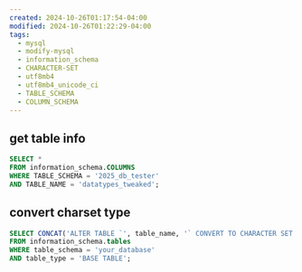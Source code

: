 ```yaml
---
created: 2024-10-26T01:17:54-04:00
modified: 2024-10-26T01:22:29-04:00
tags:
  - mysql
  - modify-mysql
  - information_schema
  - CHARACTER-SET
  - utf8mb4
  - utf8mb4_unicode_ci
  - TABLE_SCHEMA
  - COLUMN_SCHEMA
---
```


## get table info

```sql
SELECT *
FROM information_schema.COLUMNS
WHERE TABLE_SCHEMA = '2025_db_tester'
AND TABLE_NAME = 'datatypes_tweaked';
```

## convert charset type

```sql
SELECT CONCAT('ALTER TABLE `', table_name, '` CONVERT TO CHARACTER SET utf8mb4 COLLATE utf8mb4_unicode_ci;')
FROM information_schema.tables
WHERE table_schema = 'your_database'
AND table_type = 'BASE TABLE';
```

